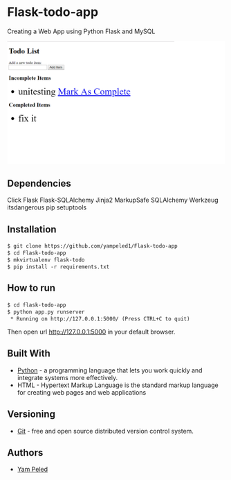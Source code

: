 # Flask-todo-app
Creating a Web App using Python Flask and MySQL

![flask-todo](https://github.com/yampeled1/Flask-todo-app/blob/master/todo-app.png)

## Dependencies

Click
Flask
Flask-SQLAlchemy
Jinja2
MarkupSafe
SQLAlchemy
Werkzeug
itsdangerous
pip
setuptools

## Installation

```
$ git clone https://github.com/yampeled1/Flask-todo-app
$ cd Flask-todo-app
$ mkvirtualenv flask-todo
$ pip install -r requirements.txt
```

## How to run

```
$ cd flask-todo-app
$ python app.py runserver
 * Running on http://127.0.0.1:5000/ (Press CTRL+C to quit)
```

Then open url http://127.0.0.1:5000 in your default browser.

## Built With

* [Python](https://www.python.org/) -  a programming language that lets you work quickly and integrate systems more effectively.
* HTML -  Hypertext Markup Language is the standard markup language for creating web pages and web applications

## Versioning

* [Git](https://git-scm.com/) -  free and open source distributed version control system.

## Authors

* [Yam Peled](https://github.com/yampeled1)
